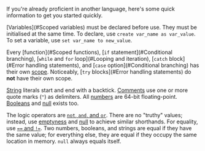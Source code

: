 If you're already proficient in another language, here's some quick information to get you started quickly.

[Variables](#Scoped variables) must be declared before use. They must be initialised at the same time. To declare, use `create var_name as var_value`. To set a variable, use `set var_name to new_value`.

Every [function](#Scoped functions), [`if` statement](#Conditional branching), [`while` and `for` loop](#Looping and iteration), [`catch` block](#Error handling statements), and [`case` option](#Conditional branching) has their own [scope](#Scopes). Noticeably, [`try` blocks](#Error handling statements) do **not** have their own scope.

[String](#String) literals start and end with a backtick. [Comments](#Comments) use one or more quote marks (`"`) as delimiters. All [numbers](#Number) are 64-bit floating-point. [Booleans](#Boolean) and [null](#Null) exists too.

The logic operators are [`not`, `and`, and `or`](#Logic). There are no "truthy" values; instead, use [emptyness](#Empty-related) and [null](#Null-related) to achieve similar shorthands. For equality, use [`==` and `!=`](#Comparison). Two numbers, booleans, and strings are equal if they have the same value; for everything else, they are equal if they occupy the same location in memory. `null` always equals itself.
